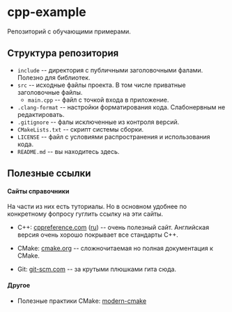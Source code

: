 # cpp-example

Репозиторий с обучающими примерами.

## Структура репозитория
* `include` -- директория с публичными заголовочными фалами. Полезно для библиотек.
* `src` -- исходные файлы проекта. В том числе приватные заголовочные файлы.
    * `main.cpp` -- файл с точкой входа в приложение.
* `.clang-format` -- настройки форматирования кода. Слабонервным не редактировать.
* `.gitignore` -- фалы исключенные из контроля версий.
* `CMakeLists.txt` -- скрипт системы сборки.
* `LICENSE` -- файл с условиями распространения и использования кода.
* `README.md` -- вы находитесь здесь.

## Полезные ссылки

#### Сайты справочники

На части из них есть туториалы. Но в основном удобнее по конкретному фопросу гуглить ссылку на эти сайты.

* C++: [cppreference.com](https://en.cppreference.com/w/) ([ru](https://ru.cppreference.com/w/%D0%97%D0%B0%D0%B3%D0%BB%D0%B0%D0%B2%D0%BD%D0%B0%D1%8F_%D1%81%D1%82%D1%80%D0%B0%D0%BD%D0%B8%D1%86%D0%B0)) -- очень полезный сайт. Английская версия очень хорошо покрывает все стандарты C++.

* CMake: [cmake.org](https://cmake.org/) -- сложночитаемая но полная документация к CMake.

* Git: [git-scm.com](https://git-scm.com/) -- за крутыми плюшками гита сюда.

#### Другое

* Полезные практики CMake: [modern-cmake](https://cliutils.gitlab.io/modern-cmake/README.html)

